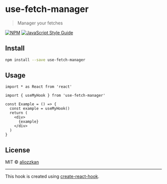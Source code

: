# use-fetch-manager

> Manager your fetches

[![NPM](https://img.shields.io/npm/v/use-fetch-manager.svg)](https://www.npmjs.com/package/use-fetch-manager) [![JavaScript Style Guide](https://img.shields.io/badge/code_style-standard-brightgreen.svg)](https://standardjs.com)

## Install

```bash
npm install --save use-fetch-manager
```

## Usage

```tsx
import * as React from 'react'

import { useMyHook } from 'use-fetch-manager'

const Example = () => {
  const example = useMyHook()
  return (
    <div>
      {example}
    </div>
  )
}
```

## License

MIT © [aliozzkan](https://github.com/aliozzkan)

---

This hook is created using [create-react-hook](https://github.com/hermanya/create-react-hook).
